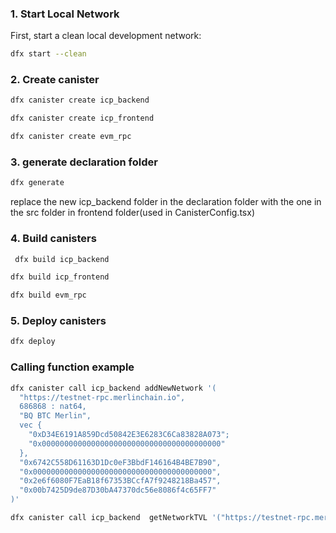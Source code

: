 ### 1. Start Local Network
First, start a clean local development network:

```bash
dfx start --clean
```

### 2. Create canister
```bash
dfx canister create icp_backend  
```
```bash
dfx canister create icp_frontend  
```
```bash
dfx canister create evm_rpc  
```

### 3. generate declaration folder
```bash
dfx generate  
```
replace the new icp_backend folder in the declaration folder with the one in the src folder in frontend folder(used in CanisterConfig.tsx)

### 4. Build canisters
```bash
 dfx build icp_backend  
```
```bash
dfx build icp_frontend  
```
```bash
dfx build evm_rpc  
```

### 5. Deploy canisters
```bash
dfx deploy 
```

### Calling function example
```bash
dfx canister call icp_backend addNewNetwork '(                                               
  "https://testnet-rpc.merlinchain.io",
  686868 : nat64,
  "BQ BTC Merlin",
  vec {
    "0xD34E6191A859Dcd50842E3E6283C6Ca83828A073";
    "0x0000000000000000000000000000000000000000"
  },
  "0x6742C558D61163D1Dc0eF3BbdF146164B4BE7B90",
  "0x0000000000000000000000000000000000000000",
  "0x2e6f6080F7EaB18f67353BCcfA7f9248218Ba457",
  "0x00b7425D9de87D30bA47370dc56e8086f4c65FF7"
)'
```

```bash
dfx canister call icp_backend  getNetworkTVL '("https://testnet-rpc.merlinchain.io", 686868)' 
```